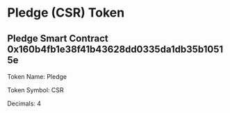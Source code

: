 # Pledge (CSR) Token
## Pledge Smart Contract 0x160b4fb1e38f41b43628dd0335da1db35b10515e

Token Name: Pledge

Token Symbol: CSR

Decimals: 4
